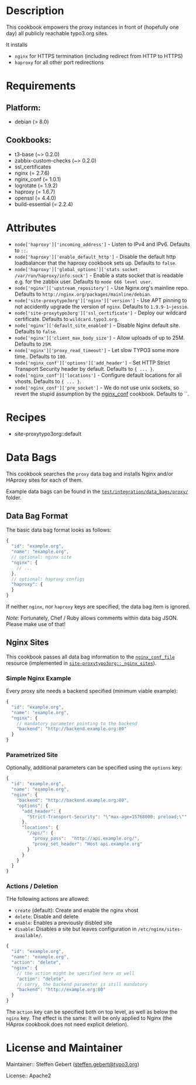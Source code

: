 # Description

This cookbook empowers the proxy instances in front of (hopefully one day) all publicly reachable typo3.org sites.

It installs

* `nginx` for HTTPS termination (including redirect from HTTP to HTTPS)
* `haproxy` for all other port redirections
# Requirements

## Platform:

* debian (> 8.0)

## Cookbooks:

* t3-base (~> 0.2.0)
* zabbix-custom-checks (~> 0.2.0)
* ssl_certificates
* nginx (= 2.7.6)
* nginx_conf (= 1.0.1)
* logrotate (= 1.9.2)
* haproxy (= 1.6.7)
* openssl (= 4.4.0)
* build-essential (= 2.2.4)

# Attributes

* `node['haproxy']['incoming_address']` - Listen to IPv4 and IPv6. Defaults to `::`.
* `node['haproxy']['enable_default_http']` - Disable the default http loadbalancer that the haproxy cookbook sets up. Defaults to `false`.
* `node['haproxy']['global_options']['stats socket /var/run/haproxy/info.sock']` - Enable a stats socket that is readable e.g. for the zabbix user. Defaults to `mode 666 level user`.
* `node['nginx']['upstream_repository']` - Use Nginx.org's mainline repo. Defaults to `http://nginx.org/packages/mainline/debian`.
* `node['site-proxytypo3org']['nginx']['version']` - Use APT pinning to not accidently upgrade the version of `nginx`. Defaults to `1.9.9-1~jessie`.
* `node['site-proxytypo3org']['ssl_certificate']` - Deploy our wildcard certificate. Defaults to `wildcard.typo3.org`.
* `node['nginx']['default_site_enabled']` - Disable Nginx default site. Defaults to `false`.
* `node['nginx']['client_max_body_size']` - Allow uploads of up to 25M. Defaults to `25M`.
* `node['nginx']['proxy_read_timeout']` - Let slow TYPO3 some more time.. Defaults to `180`.
* `node['nginx_conf']['options']['add_header']` - Set HTTP Strict Transport Security header by default. Defaults to `{ ... }`.
* `node['nginx_conf']['locations']` - Configure default locations for all vhosts. Defaults to `{ ... }`.
* `node['nginx_conf']['pre_socket']` - We do not use unix sockets, so revert the stupid assumption by the [nginx_conf](https://github.com/tablexi/chef-nginx_conf) cookbook. Defaults to ``.

# Recipes

* site-proxytypo3org::default

# Data Bags

This cookbook searches the `proxy` data bag and installs Nginx and/or HAproxy sites for each of them.

Example data bags can be found in the [`test/integration/data_bags/proxy/`](https://github.com/TYPO3-cookbooks/site-proxytypo3org/tree/master/test/integration/data_bags/proxy) folder.

## Data Bag Format

The basic data bag format looks as follows:

```javascript
{
  "id": "example.org",
  "name": "example.org",
  // optional: nginx site
  "nginx": {
    // ...
  },
  // optional: haproxy configs
  "haproxy": {
  }
}
```

If neither `nginx`, nor `haproxy` keys are specified, the data bag item is ignored.

_Note:_ Fortunately, Chef / Ruby allows comments within data bag JSON. Please make use of that!

## Nginx Sites

This cookbook passes all data bag information to the [`nginx_conf_file`](https://github.com/tablexi/chef-nginx_conf/tree/v1.0.1#create) resource (implemented in [`site-proxytypo3org::_nginx_sites`](https://github.com/TYPO3-cookbooks/site-proxytypo3org/blob/master/recipes/_nginx_sites.rb)).

### Simple Nginx Example

Every proxy site needs a backend specified (minimum viable example):

```javascript
{
  "id": "example.org",
  "name": "example.org",
  "nginx": {
    // mandatory parameter pointing to the backend
    "backend": "http://backend.example.org:80"
  }
}
```

### Parametrized Site

Optionally, additional parameters can be specified using the `options` key:

```javascript
{
  "id": "example.org",
  "name": "example.org",
  "nginx": {
    "backend": "http://backend.example.org:80",
    "options": {
      "add_header": {
        "Strict-Transport-Security": "\"max-age=15768000; preload;\""
      },
      "locations": {
        "/api/": {
          "proxy_pass":  "http://api.example.org/",
          "proxy_set_header": "Host api.example.org"
        }
      }
    }
  }
}
```

### Actions / Deletion

THe following actions are allowed:

- `create` (default): Create and enable the nginx vhost
- `delete`: Disable and delete
- `enable`: Enables a previously disbled site
- `disable`: Disables a site but leaves configuration in `/etc/nginx/sites-available/`.


```javascript
{
  "id": "example.org",
  "name": "example.org",
  "action": "delete",
  "nginx": {
    // the action might be specified here as well
    "action": "delete",
    // sorry, the backend parameter is still mandatory
    "backend": "http://example.org:80"
  }
}
```

The `action` key can be specified both on top level, as well as below the `nginx` key. The effect is the same: It will be only applied to Nginx (the HAprox cookbook does not need explicit deletion).

# License and Maintainer

Maintainer:: Steffen Gebert (<steffen.gebert@typo3.org>)

License:: Apache2
